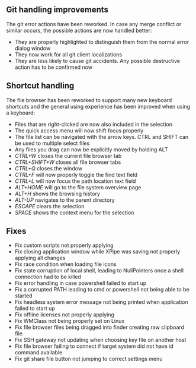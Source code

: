 ## Git handling improvements

The git error actions have been reworked. In case any merge conflict or similar occurs, the possible actions are now handled better:
- They are properly highlighted to distinguish them from the normal error dialog window
- They now work for all git client localizations
- They are less likely to cause git accidents. Any possible destructive action has to be confirmed now

## Shortcut handling

The file browser has been reworked to support many new keyboard shortcuts and the general using experience has been improved when using a keyboard:

- Files that are right-clicked are now also included in the selection
- The quick access menu will now shift focus properly
- The file list can be navigated with the arrow keys. CTRL and SHIFT can be used to multiple select files
- Any files you drag can now be explicitly moved by holding ALT
- *CTRL+W* closes the current file browser tab
- *CTRL+SHIFT+W* closes all file browser tabs
- *CTRL+Q* closes the window
- *CTRL+F* will now properly toggle the find text field
- *CTRL+L* will now focus the path location text field
- *ALT+HOME* will go to the file system overview page
- *ALT+H* shows the browsing history
- *ALT-UP* navigates to the parent directory
- *ESCAPE* clears the selection
- *SPACE* shows the context menu for the selection

## Fixes

- Fix custom scripts not properly applying
- Fix closing application window while XPipe was saving not properly applying all changes
- Fix race condition when loading file icons
- Fix state corruption of local shell, leading to NullPointers once a shell connection had to be killed
- Fix error handling in case powershell failed to start up
- Fix a corrupted PATH leading to cmd or powershell not being able to be started
- Fix headless system error message not being printed when application failed to start up
- Fix offline licenses not properly applying
- Fix WMClass not being properly set on Linux
- Fix file browser files being dragged into finder creating raw clipboard file
- Fix SSH gateway not updating when choosing key file on another host
- Fix file browser failing to connect if target system did not have id command available
- Fix git share file button not jumping to correct settings menu

